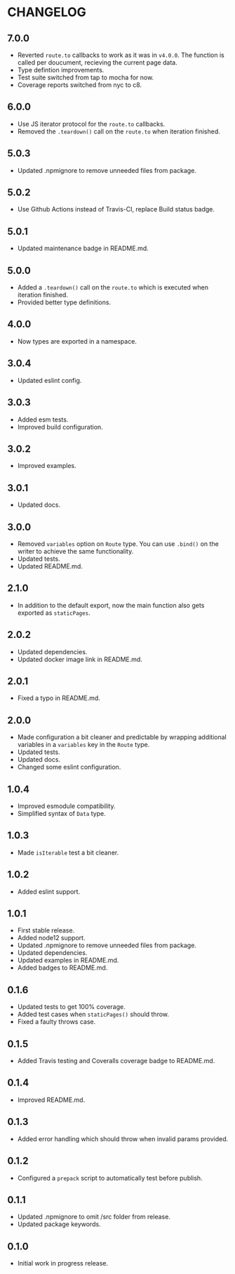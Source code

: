 # CHANGELOG

## 7.0.0
- Reverted `route.to` callbacks to work as it was in `v4.0.0`. The function is called per doucument, recieving the current page data.
- Type defintion improvements.
- Test suite switched from tap to mocha for now.
- Coverage reports switched from nyc to c8.


## 6.0.0
- Use JS iterator protocol for the `route.to` callbacks.
- Removed the `.teardown()` call on the `route.to` when iteration finished.


## 5.0.3
- Updated .npmignore to remove unneeded files from package.

## 5.0.2
- Use Github Actions instead of Travis-CI, replace Build status badge.

## 5.0.1
- Updated maintenance badge in README.md.

## 5.0.0
- Added a `.teardown()` call on the `route.to` which is executed when iteration finished.
- Provided better type definitions.


## 4.0.0
- Now types are exported in a namespace.


## 3.0.4
- Updated eslint config.

## 3.0.3
- Added esm tests.
- Improved build configuration.

## 3.0.2
- Improved examples.

## 3.0.1
- Updated docs.

## 3.0.0
- Removed `variables` option on `Route` type. You can use `.bind()` on the writer to achieve the same functionality.
- Updated tests.
- Updated README.md.


## 2.1.0
- In addition to the default export, now the main function also gets exported as `staticPages`.

## 2.0.2
- Updated dependencies.
- Updated docker image link in README.md.

## 2.0.1
- Fixed a typo in README.md.

## 2.0.0
- Made configuration a bit cleaner and predictable by wrapping additional variables in a `variables` key in the `Route` type.
- Updated tests.
- Updated docs.
- Changed some eslint configuration.


## 1.0.4
- Improved esmodule compatibility.
- Simplified syntax of `Data` type.

## 1.0.3
- Made `isIterable` test a bit cleaner.

## 1.0.2
- Added eslint support.

## 1.0.1
- First stable release.
- Added node12 support.
- Updated .npmignore to remove unneeded files from package.
- Updated dependencies.
- Updated examples in README.md.
- Added badges to README.md.


## 0.1.6
- Updated tests to get 100% coverage.
- Added test cases when `staticPages()` should throw.
- Fixed a faulty throws case.

## 0.1.5
- Added Travis testing and Coveralls coverage badge to README.md.

## 0.1.4
- Improved README.md.

## 0.1.3
- Added error handling which should throw when invalid params provided.

## 0.1.2
- Configured a `prepack` script to automatically test before publish.

## 0.1.1
- Updated .npmignore to omit /src folder from release.
- Updated package keywords.

## 0.1.0
- Initial work in progress release.
